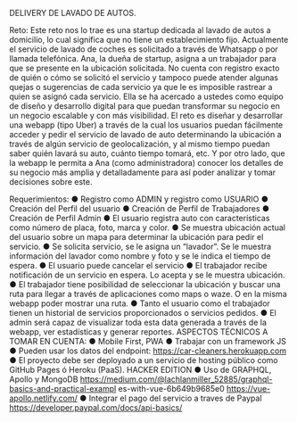 DELIVERY DE LAVADO DE AUTOS.

Reto:
Este reto nos lo trae es una startup dedicada al lavado de autos a domicilio, lo cual significa que no tiene un establecimiento fijo. 
Actualmente el servicio de lavado de coches es solicitado a través de Whatsapp o por llamada telefónica. Ana, la dueña de startup, asigna a un trabajador para que se presente en la ubicación solicitada. No cuenta con registro exacto de quién o cómo se solicitó el servicio y tampoco puede atender algunas quejas o sugerencias de cada servicio ya que le es imposible rastrear a quien se asignó cada servicio. 
Ella se ha acercado a ustedes como equipo de diseño y desarrollo digital para que puedan transformar su negocio en un negocio escalable y con más visibilidad. 
El reto es diseñar y desarrollar una webapp (tipo Uber) a través de la cual los usuarios puedan fácilmente acceder y pedir el servicio de lavado de auto determinando la ubicación a través de algún servicio de geolocalización, y al mismo tiempo puedan saber quién lavará su auto, cuánto tiempo tomará, etc. 
Y por otro lado, que la webapp le permita a Ana (como administradora) conocer los detalles de su negocio más amplia y detalladamente para así poder analizar y tomar decisiones sobre este. 

Requerimientos:
● Registro como ADMIN y registro como USUARIO 
● Creación del Perfil del usuario 
● Creación de Perfil de Trabajadores 
● Creación de Perfil Admin 
● El usuario registra auto con características como número de placa, foto, marca y 
color. 
● Se muestra ubicación actual del usuario sobre un mapa para determinar la 
ubicación para pedir el servicio. 
● Se solicita servicio, se le asigna un “lavador”. Se le muestra información 
del lavador como nombre y foto y se le indica el tiempo de espera. 
● El usuario puede cancelar el servicio 
● El trabajador recibe notificación de un servicio en espera. Lo acepta y se le 
muestra ubicación. 
● El trabajador tiene posibilidad de seleccionar la ubicación y buscar una ruta para 
llegar a través de aplicaciones como maps o waze. O en la misma webapp poder mostrar una ruta. 
● Tanto el usuario como el trabajador tienen un historial de servicios 
proporcionados o servicios pedidos. 
● El admin será capaz de visualizar toda esta data generada a través de la 
webapp, ver estadísticas y generar reportes. 
ASPECTOS TÉCNICOS A TOMAR EN CUENTA: 
● Mobile First, PWA 
● Trabajar con un framework JS
● Pueden usar los datos del endpoint: https://car-cleaners.herokuapp.com
● El proyecto debe ser deployado a un servicio de hosting público como GitHub Pages 
ó Heroku (PaaS). 
HACKER EDITION 
● Uso de GRAPHQL, Apollo y MongoDB https://medium.com/@lachlanmiller_52885/graphql-basics-and-practical-exampl es-with-vue-6b649b9685e0 
https://vue-apollo.netlify.com/ 
● Integrar el pago del servicio a traves de Paypal https://developer.paypal.com/docs/api-basics/ 
